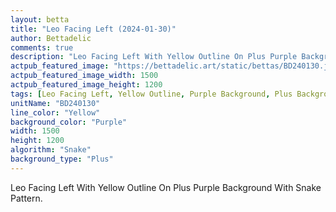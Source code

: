 ```yaml
---
layout: betta
title: "Leo Facing Left (2024-01-30)"
author: Bettadelic
comments: true
description: "Leo Facing Left With Yellow Outline On Plus Purple Background With Snake Pattern."
actpub_featured_image: "https://bettadelic.art/static/bettas/BD240130.jpg"
actpub_featured_image_width: 1500
actpub_featured_image_height: 1200
tags: [Leo Facing Left, Yellow Outline, Purple Background, Plus Background Pattern, Snake Pattern, January 2024]
unitName: "BD240130"
line_color: "Yellow"
background_color: "Purple"
width: 1500
height: 1200
algorithm: "Snake"
background_type: "Plus"
---
```


Leo Facing Left With Yellow Outline On Plus Purple Background With Snake Pattern.
